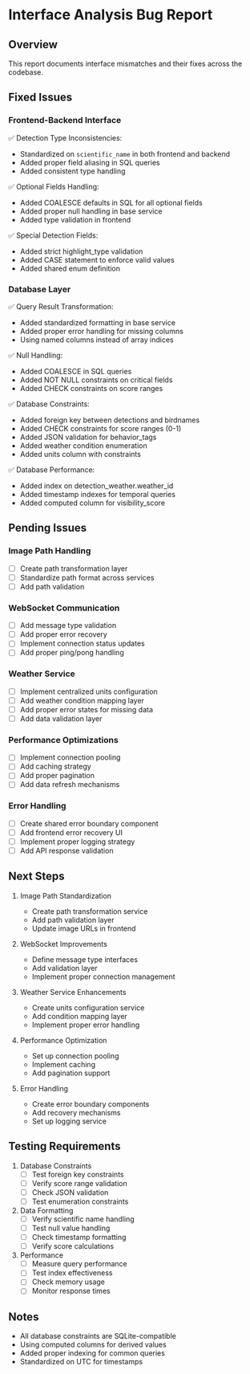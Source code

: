 # Interface Analysis Bug Report

## Overview
This report documents interface mismatches and their fixes across the codebase.

## Fixed Issues

### Frontend-Backend Interface
✅ Detection Type Inconsistencies:
   - Standardized on `scientific_name` in both frontend and backend
   - Added proper field aliasing in SQL queries
   - Added consistent type handling

✅ Optional Fields Handling:
   - Added COALESCE defaults in SQL for all optional fields
   - Added proper null handling in base service
   - Added type validation in frontend

✅ Special Detection Fields:
   - Added strict highlight_type validation
   - Added CASE statement to enforce valid values
   - Added shared enum definition

### Database Layer
✅ Query Result Transformation:
   - Added standardized formatting in base service
   - Added proper error handling for missing columns
   - Using named columns instead of array indices

✅ Null Handling:
   - Added COALESCE in SQL queries
   - Added NOT NULL constraints on critical fields
   - Added CHECK constraints on score ranges

✅ Database Constraints:
   - Added foreign key between detections and birdnames
   - Added CHECK constraints for score ranges (0-1)
   - Added JSON validation for behavior_tags
   - Added weather condition enumeration
   - Added units column with constraints

✅ Database Performance:
   - Added index on detection_weather.weather_id
   - Added timestamp indexes for temporal queries
   - Added computed column for visibility_score

## Pending Issues

### Image Path Handling
- [ ] Create path transformation layer
- [ ] Standardize path format across services
- [ ] Add path validation

### WebSocket Communication
- [ ] Add message type validation
- [ ] Add proper error recovery
- [ ] Implement connection status updates
- [ ] Add proper ping/pong handling

### Weather Service
- [ ] Implement centralized units configuration
- [ ] Add weather condition mapping layer
- [ ] Add proper error states for missing data
- [ ] Add data validation layer

### Performance Optimizations
- [ ] Implement connection pooling
- [ ] Add caching strategy
- [ ] Add proper pagination
- [ ] Add data refresh mechanisms

### Error Handling
- [ ] Create shared error boundary component
- [ ] Add frontend error recovery UI
- [ ] Implement proper logging strategy
- [ ] Add API response validation

## Next Steps

1. Image Path Standardization
   - Create path transformation service
   - Add path validation layer
   - Update image URLs in frontend

2. WebSocket Improvements
   - Define message type interfaces
   - Add validation layer
   - Implement proper connection management

3. Weather Service Enhancements
   - Create units configuration service
   - Add condition mapping layer
   - Implement proper error handling

4. Performance Optimization
   - Set up connection pooling
   - Implement caching
   - Add pagination support

5. Error Handling
   - Create error boundary components
   - Add recovery mechanisms
   - Set up logging service

## Testing Requirements

1. Database Constraints
   - [ ] Test foreign key constraints
   - [ ] Verify score range validation
   - [ ] Check JSON validation
   - [ ] Test enumeration constraints

2. Data Formatting
   - [ ] Verify scientific name handling
   - [ ] Test null value handling
   - [ ] Check timestamp formatting
   - [ ] Verify score calculations

3. Performance
   - [ ] Measure query performance
   - [ ] Test index effectiveness
   - [ ] Check memory usage
   - [ ] Monitor response times

## Notes

- All database constraints are SQLite-compatible
- Using computed columns for derived values
- Added proper indexing for common queries
- Standardized on UTC for timestamps
